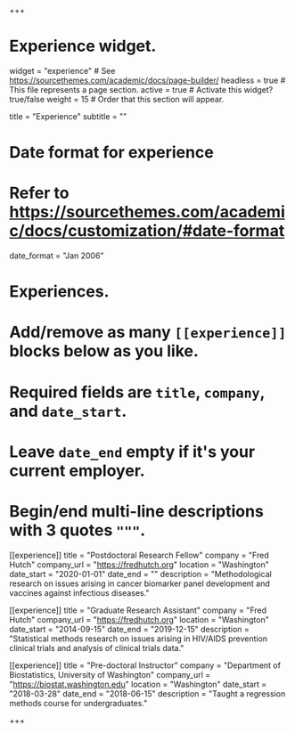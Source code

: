 +++
# Experience widget.
widget = "experience"  # See https://sourcethemes.com/academic/docs/page-builder/
headless = true  # This file represents a page section.
active = true  # Activate this widget? true/false
weight = 15  # Order that this section will appear.

title = "Experience"
subtitle = ""

# Date format for experience
#   Refer to https://sourcethemes.com/academic/docs/customization/#date-format
date_format = "Jan 2006"

# Experiences.
#   Add/remove as many `[[experience]]` blocks below as you like.
#   Required fields are `title`, `company`, and `date_start`.
#   Leave `date_end` empty if it's your current employer.
#   Begin/end multi-line descriptions with 3 quotes `"""`.
[[experience]]
  title = "Postdoctoral Research Fellow"
  company = "Fred Hutch"
  company_url = "https://fredhutch.org"
  location = "Washington"
  date_start = "2020-01-01"
  date_end = ""
  description = "Methodological research on issues arising in cancer biomarker panel development and vaccines against infectious diseases."

[[experience]]
  title = "Graduate Research Assistant"
  company = "Fred Hutch"
  company_url = "https://fredhutch.org"
  location = "Washington"
  date_start = "2014-09-15"
  date_end = "2019-12-15"
  description = "Statistical methods research on issues arising in HIV/AIDS prevention clinical trials and analysis of clinical trials data."

[[experience]]
  title = "Pre-doctoral Instructor"
  company = "Department of Biostatistics, University of Washington"
  company_url = "https://biostat.washington.edu"
  location = "Washington"
  date_start = "2018-03-28"
  date_end = "2018-06-15"
  description = "Taught a regression methods course for undergraduates."

+++
